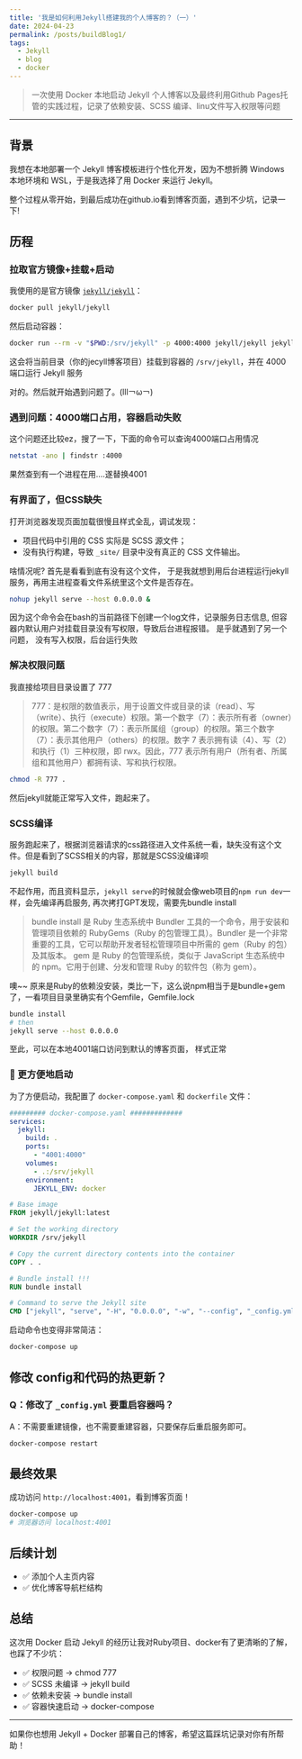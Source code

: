 ```yaml
---
title: '我是如何利用Jekyll搭建我的个人博客的？（一）'
date: 2024-04-23
permalink: /posts/buildBlog1/
tags:
  - Jekyll
  - blog
  - docker
---
```


> 一次使用 Docker 本地启动 Jekyll 个人博客以及最终利用Github Pages托管的实践过程，记录了依赖安装、SCSS 编译、linu文件写入权限等问题


----


## 背景

我想在本地部署一个 Jekyll 博客模板进行个性化开发，因为不想折腾 Windows 本地环境和 WSL，于是我选择了用 Docker 来运行 Jekyll。

整个过程从零开始，到最后成功在github.io看到博客页面，遇到不少坑，记录一下!

## 历程

### 拉取官方镜像+挂载+启动

我使用的是官方镜像 [`jekyll/jekyll`](https://hub.docker.com/r/jekyll/jekyll)：

```bash
docker pull jekyll/jekyll
```

然后启动容器：

```bash
docker run --rm -v "$PWD:/srv/jekyll" -p 4000:4000 jekyll/jekyll jekyll serve
```

这会将当前目录（你的jecyll博客项目）挂载到容器的 `/srv/jekyll`，并在 4000 端口运行 Jekyll 服务

对的。然后就开始遇到问题了。(lll￢ω￢)

### 遇到问题：4000端口占用，容器启动失败

这个问题还比较ez，搜了一下，下面的命令可以查询4000端口占用情况

```bash
netstat -ano | findstr :4000
```

果然查到有一个进程在用....遂替换4001

### 有界面了，但CSS缺失

打开浏览器发现页面加载很慢且样式全乱，调试发现：

- 项目代码中引用的 CSS 实际是 SCSS 源文件；
- 没有执行构建，导致 `_site/` 目录中没有真正的 CSS 文件输出。

啥情况呢? 首先是看看到底有没有这个文件，
于是我就想到用后台进程运行jekyll服务，再用主进程查看文件系统里这个文件是否存在。

```bash
nohup jekyll serve --host 0.0.0.0 &
```

因为这个命令会在bash的当前路径下创建一个log文件，记录服务日志信息, 但容器内默认用户对挂载目录没有写权限，导致后台进程报错。
是乎就遇到了另一个问题， 没有写入权限，后台运行失败

### 解决权限问题

我直接给项目目录设置了 777 
> 777：是权限的数值表示，用于设置文件或目录的读（read）、写（write）、执行（execute）权限。第一个数字（7）：表示所有者（owner）的权限。第二个数字（7）：表示所属组（group）的权限。第三个数字（7）：表示其他用户（others）的权限。数字 7 表示拥有读（4）、写（2）和执行（1）三种权限，即 rwx。因此，777 表示所有用户（所有者、所属组和其他用户）都拥有读、写和执行权限。

```bash
chmod -R 777 .
```

然后jekyll就能正常写入文件，跑起来了。

### SCSS编译

服务跑起来了，根据浏览器请求的css路径进入文件系统一看，缺失没有这个文件。但是看到了SCSS相关的内容，那就是SCSS没编译呗

```bash
jekyll build
```

不起作用，而且资料显示，`jekyll serve`的时候就会像web项目的`npm run dev`一样，会先编译再启服务, 再次拷打GPT发现，需要先bundle install

> bundle install 是 Ruby 生态系统中 Bundler 工具的一个命令，用于安装和管理项目依赖的 RubyGems（Ruby 的包管理工具）。Bundler 是一个非常重要的工具，它可以帮助开发者轻松管理项目中所需的 gem（Ruby 的包）及其版本。
> gem 是 Ruby 的包管理系统，类似于 JavaScript 生态系统中的 npm。它用于创建、分发和管理 Ruby 的软件包（称为 gem）。

噢~~ 原来是Ruby的依赖没安装，类比一下，这么说npm相当于是bundle+gem了，一看项目目录里确实有个Gemfile，Gemfile.lock

```bash
bundle install
# then
jekyll serve --host 0.0.0.0
```

至此，可以在本地4001端口访问到默认的博客页面， 样式正常

### 🚀 更方便地启动
为了方便启动，我配置了 `docker-compose.yaml` 和 `dockerfile` 文件：

```yaml
######### docker-compose.yaml #############
services:
  jekyll:
    build: .
    ports:
      - "4001:4000"
    volumes:
      - .:/srv/jekyll
    environment:
      JEKYLL_ENV: docker
```

```dockerfile
# Base image
FROM jekyll/jekyll:latest

# Set the working directory
WORKDIR /srv/jekyll

# Copy the current directory contents into the container
COPY . .

# Bundle install !!!
RUN bundle install

# Command to serve the Jekyll site
CMD ["jekyll", "serve", "-H", "0.0.0.0", "-w", "--config", "_config.yml,_config_docker.yml"]
```

启动命令也变得非常简洁：

```bash
docker-compose up
```

## 修改 config和代码的热更新？

### Q：修改了 `_config.yml` 要重启容器吗？

A：不需要重建镜像，也不需要重建容器，只要保存后重启服务即可。

```bash
docker-compose restart
```

## 最终效果

成功访问 `http://localhost:4001`，看到博客页面！

```bash
docker-compose up
# 浏览器访问 localhost:4001
```

## 后续计划

- ✅ 添加个人主页内容
- ✅ 优化博客导航栏结构

## 总结

这次用 Docker 启动 Jekyll 的经历让我对Ruby项目、docker有了更清晰的了解，也踩了不少坑：

- ✅ 权限问题 → chmod 777
- ✅ SCSS 未编译 → jekyll build
- ✅ 依赖未安装 → bundle install
- ✅ 容器快速启动 → docker-compose

---

如果你也想用 Jekyll + Docker 部署自己的博客，希望这篇踩坑记录对你有所帮助！